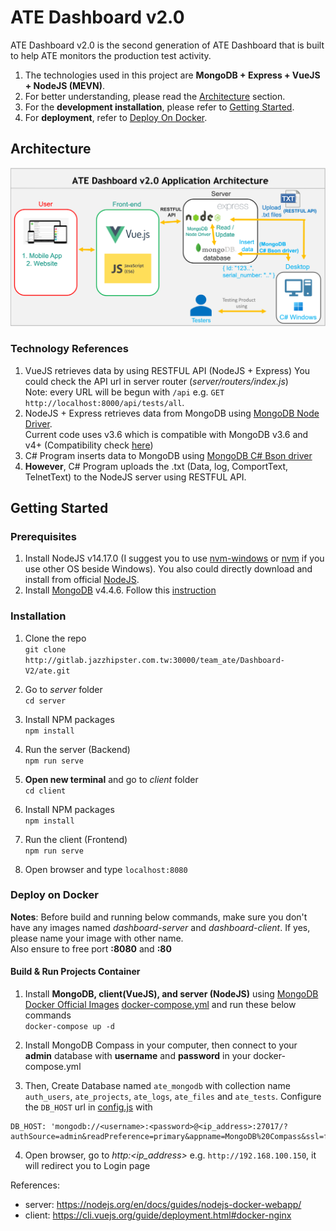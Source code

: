 # ATE Dashboard v2.0
ATE Dashboard v2.0 is the second generation of ATE Dashboard that is built to help ATE monitors the production test activity. 
1. The technologies used in this project are **MongoDB + Express + VueJS + NodeJS (MEVN)**. 
2. For better understanding, please read the [Architecture](#architecture) section. 
3. For the **development installation**, please refer to [Getting Started](#getting-started). 
4. For **deployment**, refer to [Deploy On Docker](#deploy-on-docker).

## Architecture
![Image of ATE Dashboard Architecture](./ATE-Dashboardv2.0-Architecture.png)

### Technology References
1. VueJS retrieves data by using RESTFUL API (NodeJS + Express)
You could check the API url in server router (_server/routers/index.js_) <br>
Note: every URL will be begun with `/api` e.g. `GET http://localhost:8000/api/tests/all`.
2. NodeJS + Express retrieves data from MongoDB using [MongoDB Node Driver](https://docs.mongodb.com/drivers/node/current/). <br> Current code uses v3.6 which is compatible with MongoDB v3.6 and v4+ (Compatibility check [here](https://docs.mongodb.com/drivers/node/master/compatibility/))
3. C# Program inserts data to MongoDB using [MongoDB C# Bson driver](https://docs.mongodb.com/drivers/csharp/)
4. **However**, C# Program uploads the .txt (Data, log, ComportText, TelnetText) to the NodeJS server using RESTFUL API.

## Getting Started

### Prerequisites
1. Install NodeJS v14.17.0 (I suggest you to use [nvm-windows](https://github.com/coreybutler/nvm-windows) or [nvm](https://github.com/nvm-sh/nvm) if you use other OS beside Windows). You also could directly download and install from official [NodeJS](https://nodejs.dev/).
2. Install [MongoDB](https://www.mongodb.com/try/download/community) v4.4.6. Follow this [instruction](https://dotblogs.com.tw/explooosion/2018/01/21/040728)

### Installation
1. Clone the repo<br>
`git clone http://gitlab.jazzhipster.com.tw:30000/team_ate/Dashboard-V2/ate.git`

2. Go to _server_ folder <br>
`cd server`

3. Install NPM packages<br>
`npm install`

4. Run the server (Backend)<br>
`npm run serve`

5. **Open new terminal** and go to _client_ folder<br>
`cd client`

6. Install NPM packages<br>
`npm install`

7. Run the client (Frontend)<br>
`npm run serve`

8. Open browser and type `localhost:8080`

### Deploy on Docker
**Notes**: Before build and running below commands, make sure you don't have any images named _dashboard-server_ and _dashboard-client_. If yes, please name your image with other name.<br>
Also ensure to free port **:8080** and **:80**

#### Build & Run Projects Container

1. Install **MongoDB, client(VueJS), and server (NodeJS)** using [MongoDB Docker Official Images](https://hub.docker.com/_/mongo) [docker-compose.yml](docker-compose.yml) and run these below commands<br/>
`docker-compose up -d`

2. Install MongoDB Compass in your computer, then connect to your **admin** database with **username** and **password** in your docker-compose.yml

3. Then, Create Database named `ate_mongodb` with collection name `auth_users`, `ate_projects`, `ate_logs`, `ate_files` and `ate_tests`.
Configure the `DB_HOST` url in [config.js](server/config/config.js) with
```
DB_HOST: 'mongodb://<username>:<password>@<ip_address>:27017/?authSource=admin&readPreference=primary&appname=MongoDB%20Compass&ssl=false'
```
4. Open browser, go to _http:<ip_address>_ e.g. `http://192.168.100.150`, it will redirect you to Login page

References:
- server: https://nodejs.org/en/docs/guides/nodejs-docker-webapp/
- client: https://cli.vuejs.org/guide/deployment.html#docker-nginx
